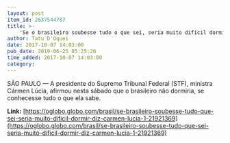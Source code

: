 ```yaml
---
layout: post
item_id: 2637544787
title: >-
    'Se o brasileiro soubesse tudo o que sei, seria muito difícil dormir', diz Cármen Lúcia
author: Tatu D'Oquei
date: 2017-10-07 14:03:00
pub_date: 2019-06-25 05:25:20
time_added: 2017-10-07 14:03:00
category: 
---
```


SÃO PAULO — A presidente do Supremo Tribunal Federal (STF), ministra Cármen Lúcia, afirmou nesta sábado que o brasileiro não dormiria, se conhecesse tudo o que ela sabe.

**Link:** [https://oglobo.globo.com/brasil/se-brasileiro-soubesse-tudo-que-sei-seria-muito-dificil-dormir-diz-carmen-lucia-1-21921369](https://oglobo.globo.com/brasil/se-brasileiro-soubesse-tudo-que-sei-seria-muito-dificil-dormir-diz-carmen-lucia-1-21921369)

